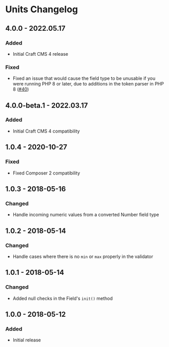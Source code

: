 # Units Changelog

## 4.0.0 - 2022.05.17
### Added
* Initial Craft CMS 4 release

### Fixed
* Fixed an issue that would cause the field type to be unusable if you were running PHP 8 or later, due to additions in the token parser in PHP 8 ([#40](https://github.com/nystudio107/craft-units/issues/40))

## 4.0.0-beta.1 - 2022.03.17

### Added

* Initial Craft CMS 4 compatibility

## 1.0.4 - 2020-10-27
### Fixed
- Fixed Composer 2 compatibility

## 1.0.3 - 2018-05-16
### Changed
- Handle incoming numeric values from a converted Number field type

## 1.0.2 - 2018-05-14
### Changed
- Handle cases where there is no `min` or `max` properly in the validator

## 1.0.1 - 2018-05-14
### Changed
- Added null checks in the Field's `init()` method

## 1.0.0 - 2018-05-12
### Added
- Initial release
